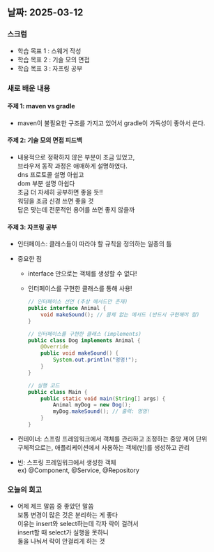 ## 날짜: 2025-03-12

### 스크럼

- 학습 목표 1 : 스웨거 작성
- 학습 목표 2 : 기술 모의 면접
- 학습 목표 3 : 자프링 공부

### 새로 배운 내용

#### 주제 1: maven vs gradle

- maven이 불필요한 구조를 가지고 있어서 gradle이 가독성이 좋아서 쓴다.

#### 주제 2: 기술 모의 면접 피드백

- 내용적으로 정확하지 않은 부분이 조금 있었고,<br>
  브라우저 동작 과정은 애매하게 설명하였다.<br>
  dns 프로토콜 설명 아쉽고<br>
  dom 부분 설명 아쉽다<br>
  조금 더 자세히 공부하면 좋을 듯!!<br>
  워딩을 조금 신경 쓰면 좋을 것<br>
  답은 맞는데 전문적인 용어를 쓰면 좋지 않을까

#### 주제 3: 자프링 공부

- 인터페이스: 클래스들이 따라야 할 규칙을 정의하는 일종의 틀
- 중요한 점

  - interface 만으로는 객체를 생성할 수 없다!
  - 인터페이스를 구현한 클래스를 통해 사용!

    ```java
    // 인터페이스 선언 (추상 메서드만 존재)
    public interface Animal {
        void makeSound(); // 몸체 없는 메서드 (반드시 구현해야 함)
    }
    ```

    ```java
    // 인터페이스를 구현한 클래스 (implements)
    public class Dog implements Animal {
        @Override
        public void makeSound() {
            System.out.println("멍멍!");
        }
    }
    ```

    ```java
    // 실행 코드
    public class Main {
        public static void main(String[] args) {
            Animal myDog = new Dog();
            myDog.makeSound(); // 출력: 멍멍!
        }
    }
    ```

- 컨테이너: 스프링 프레임워크에서 객체를 관리하고 조정하는 중앙 제어 단위<br>
  구체적으로는, 애플리케이션에서 사용하는 객체(빈)를 생성하고 관리

- 빈: 스프링 프레임워크에서 생성한 객체<br>
  ex) @Component, @Service, @Repository

### 오늘의 회고

- 어제 제프 말씀 중 좋았던 말씀<br>
  보통 변경이 많은 것은 분리하는 게 좋다<br>
  이유는 insert와 select하는데 각자 락이 걸려서<br>
  insert할 때 select가 실행을 못하니<br>
  둘을 나눠서 락이 안걸리게 하는 것
